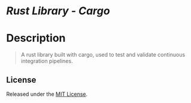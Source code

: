 # _Rust Library - Cargo_

# Description

> A rust library built with cargo, used to test and validate continuous integration pipelines.

## License

Released under the [MIT License](./LICENSE).
